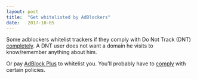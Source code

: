 ```yaml
---
layout: post
title:  "Get whitelisted by AdBlockers"
date:   2017-10-05
---
```


Some adblockers whitelist trackers if they comply with Do Not Track (DNT) [completely](https://www.eff.org/dnt-policy). A DNT user does not want a domain he visits to know/remember anything about him.

Or pay [AdBlock Plus](https://arstechnica.com/information-technology/2015/02/over-300-businesses-now-whitelisted-on-adblock-plus-10-pay-to-play/) to whitelist you. You'll probably have to [comply](https://adblockplus.org/acceptable-ads#application) with certain policies.
